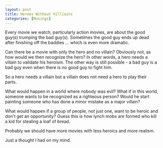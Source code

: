 ```yaml
---
layout: post  
title: Heroes Without Villiains  
categories: [Musings]  
---
```


Every movie we watch, particularly action movies, are about the good guy(s) trumping the bad 
guy(s). Sometimes the good guy ends up dead after finishing off the baddies ... which is even 
more dramatic.  

Can there be a movie with only the hero and no villain? Obviously not, as how would we then 
recognize the hero? In other words, a hero needs a villain to validate his heroism. The other 
way is still possible - a bad guy is a bad guy even when there is no good guy to fight him.  

So a hero needs a villain but a villain does not need a hero to play their parts.  

What would happen in a world where nobody was evil? What if in this world, someone wants to be 
recognized as a righteous person? Would he start painting someone who has done a minor mistake 
as a major villain?  

What would happen if a group of people, not just one, want to be heroic and don't get an 
opportunity? Guess this is how lynch mobs are formed who kill a kid for stealing a loaf of 
bread.  

Probably we should have more movies with less heroics and more realism.  

Just a thought I had on my mind.
